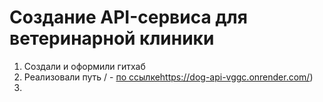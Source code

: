# Создание API-сервиса для ветеринарной клиники

1. Создали и оформили гитхаб
2. Реализовали путь / - [по ссылке](https://dog-api-vggc.onrender.com/)https://dog-api-vggc.onrender.com/)
3. 
